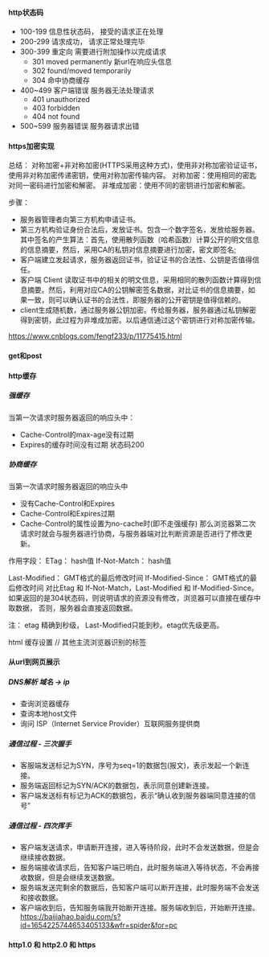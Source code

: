#### http状态码
* 100-199  信息性状态码， 接受的请求正在处理
* 200-299 请求成功， 请求正常处理完毕
* 300-399 重定向 需要进行附加操作以完成请求
    * 301 moved permanently 新url在响应头信息
    * 302 found/moved temporarily
    * 304 命中协商缓存
* 400~499 客户端错误 服务器无法处理请求
    * 401 unauthorized
    * 403 forbidden   
    * 404 not found
* 500~599 服务器错误 服务器请求出错

#### https加密实现
总结： 对称加密+非对称加密(HTTPS采用这种方式)，使用非对称加密验证证书，使用非对称加密传递密钥，使用对称加密传输内容。
对称加密：使用相同的密匙对同一密码进行加密和解密。
非堆成加密：使用不同的密钥进行加密和解密。

步骤：
* 服务器管理者向第三方机构申请证书。
* 第三方机构验证身份合法后，发放证书。包含一个数字签名，发放给服务器。其中签名的产生算法：首先，使用散列函数（哈希函数）计算公开的明文信息的信息摘要，然后，采用CA的私钥对信息摘要进行加密，密文即签名;
* 客户端建立发起请求，服务器返回证书，验证证书的合法性、公钥是否值得信任。
* 客户端 Client 读取证书中的相关的明文信息，采用相同的散列函数计算得到信息摘要。然后，利用对应CA的公钥解密签名数据，对比证书的信息摘要，如果一致，则可以确认证书的合法性，即服务器的公开密钥是值得信赖的。
* client生成随机数，通过服务器公钥加密。传给服务器，服务器通过私钥解密得到密钥，此过程为非堆成加密。以后通信通过这个密钥进行对称加密传输。

https://www.cnblogs.com/fengf233/p/11775415.html

#### get和post

#### http缓存
##### 强缓存
当第一次请求时服务器返回的响应头中： 
* Cache-Control的max-age没有过期
* Expires的缓存时间没有过期
状态码200

##### 协商缓存
当第一次请求时服务器返回的响应头中
* 没有Cache-Control和Expires
* Cache-Control和Expires过期
* Cache-Control的属性设置为no-cache时(即不走强缓存)
那么浏览器第二次请求时就会与服务器进行协商，与服务器端对比判断资源是否进行了修改更新。

作用字段：
ETag： hash值
If-Not-Match： hash值

Last-Modified： GMT格式的最后修改时间
If-Modified-Since： GMT格式的最后修改时间
对比Etag 和 If-Not-Match，Last-Modified 和 If-Modified-Since。如果返回的是304状态码，则说明请求的资源没有修改，浏览器可以直接在缓存中取数据，
否则，服务器会直接返回数据。

注： etag 精确到秒级， Last-Modified只能到秒。etag优先级更高。

html 缓存设置
<meta http-equiv="Cache-Control" content="max-age=7200" />
// 其他主流浏览器识别的标签
<meta http-equiv="Expires" content="Mon, 20 Aug 2018 23:00:00 GMT" />


#### 从url到网页展示
##### DNS解析  域名 -> ip
* 查询浏览器缓存
* 查询本地host文件
* 询问 ISP（Internet Service Provider）互联网服务提供商
##### 通信过程 - 三次握手
* 客服端发送标记为SYN，序号为seq=1的数据包(报文)，表示发起一个新连接。
* 服务端返回标记为SYN/ACK的数据包，表示同意创建新连接。
* 客户端发送标有标记为ACK的数据包，表示“确认收到服务器端同意连接的信号”
##### 通信过程 - 四次挥手
* 客户端发送请求，申请断开连接，进入等待阶段，此时不会发送数据，但是会继续接收数据。
* 服务端接收请求后，告知客户端已明白，此时服务端进入等待状态，不会再接收数据，但是会继续发送数据。
* 服务端发送完剩余的数据后，告知客户端可以断开连接，此时服务端不会发送和接收数据。
* 客户端收到后，告知服务端我开始断开连接。服务端收到后，开始断开连接。
https://baijiahao.baidu.com/s?id=1654225744653405133&wfr=spider&for=pc


#### http1.0 和 http2.0 和 https